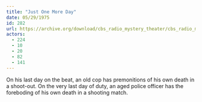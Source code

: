 ```yaml
---
title: "Just One More Day"
date: 05/29/1975
id: 282
url: https://archive.org/download/cbs_radio_mystery_theater/cbs_radio_mystery_theater-0251-0300.zip/cbs_radio_mystery_theater-0251-0300%2Fcbsrmt_0282_just_one_more_day.mp3
actors:
  - 224
  - 10
  - 20
  - 82
  - 141
---
```

On his last day on the beat, an old cop has premonitions of his own death in a shoot-out. On the very last day of duty, an aged police officer has the foreboding of his own death in a shooting match.